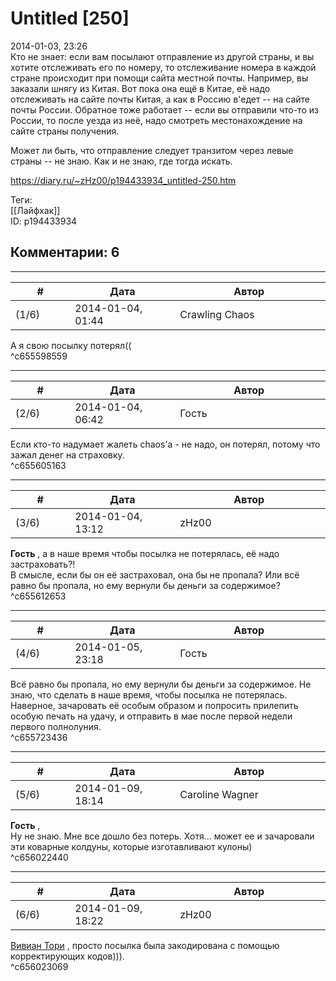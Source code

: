 Untitled [250]
==============

  
2014-01-03, 23:26  
 Кто не знает: если вам посылают отправление из другой страны, и вы хотите отслеживать его по номеру, то отслеживание номера в каждой стране происходит при помощи сайта местной почты. Например, вы заказали шнягу из Китая. Вот пока она ещё в Китае, её надо отслеживать на сайте почты Китая, а как в Россию в'едет -- на сайте почты России. Обратное тоже работает -- если вы отправили что-то из России, то после уезда из неё, надо смотреть местонахождение на сайте страны получения.   
   
 Может ли быть, что отправление следует транзитом через левые страны -- не знаю. Как и не знаю, где тогда искать.   
  
<https://diary.ru/~zHz00/p194433934_untitled-250.htm>  
  
Теги:  
[[Лайфхак]]  
ID: p194433934  


Комментарии: 6
--------------

  


---



|         #         |              Дата              |                     Автор                     |           ID           |
| --- | --- | --- | --- |
| (1/6) | 2014-01-04, 01:44 | Crawling Chaos | c655598559 |

  
 А я свою посылку потерял((   
 ^c655598559

---



|         #         |              Дата              |                     Автор                     |           ID           |
| --- | --- | --- | --- |
| (2/6) | 2014-01-04, 06:42 | Гость | c655605163 |

  
 Если кто-то надумает жалеть chaos'a - не надо, он потерял, потому что зажал денег на страховку.   
 ^c655605163

---



|         #         |              Дата              |                     Автор                     |           ID           |
| --- | --- | --- | --- |
| (3/6) | 2014-01-04, 13:12 | zHz00 | c655612653 |

  
  **Гость**  , а в наше время чтобы посылка не потерялась, её надо застраховать?!   
 В смысле, если бы он её застраховал, она бы не пропала? Или всё равно бы пропала, но ему вернули бы деньги за содержимое?   
 ^c655612653

---



|         #         |              Дата              |                     Автор                     |           ID           |
| --- | --- | --- | --- |
| (4/6) | 2014-01-05, 23:18 | Гость | c655723436 |

  
 Всё равно бы пропала, но ему вернули бы деньги за содержимое. Не знаю, что сделать в наше время, чтобы посылка не потерялась. Наверное, зачаровать её особым образом и попросить прилепить особую печать на удачу, и отправить в мае после первой недели первого полнолуния.   
 ^c655723436

---



|         #         |              Дата              |                     Автор                     |           ID           |
| --- | --- | --- | --- |
| (5/6) | 2014-01-09, 18:14 | Caroline Wagner | c656022440 |

  
  **Гость**  ,   
 Ну не знаю. Мне все дошло без потерь. Хотя... может ее и зачаровали эти коварные колдуны, которые изготавливают кулоны)   
 ^c656022440

---



|         #         |              Дата              |                     Автор                     |           ID           |
| --- | --- | --- | --- |
| (6/6) | 2014-01-09, 18:22 | zHz00 | c656023069 |

  
  [Вивиан Тори](http://viviantori.diary.ru "Хроника жизни одного экзорциста")  , просто посылка была закодирована с помощью корректирующих кодов))).   
 ^c656023069